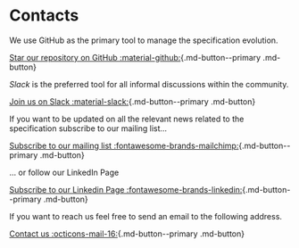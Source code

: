 # Contacts

We use GitHub as the primary tool to manage the specification evolution.

[Star our repository on GitHub :material-github:](https://github.com/opendatamesh-initiative/odm-specification-dpdescriptor){.md-button--primary .md-button}

*Slack* is the preferred tool for all informal discussions within the community.

[Join us on Slack :material-slack:](./contributing.md/#joining-the-conversation-on-slack){.md-button--primary .md-button}

If you want to be updated on all the relevant news related to the specification subscribe to our mailing list...

[Subscribe to our mailing list :fontawesome-brands-mailchimp:](https://mailchi.mp/936d787cac89/open-data-mesh-initiative){.md-button--primary .md-button}

... or follow our LinkedIn Page

[Subscribe to our Linkedin Page :fontawesome-brands-linkedin:](https://mailchi.mp/936d787cac89/open-data-mesh-initiative){.md-button--primary .md-button}

If you want to reach us feel free to send an email to the following address.

[Contact us :octicons-mail-16:](mailto:odm.info@quantyca.it){.md-button--primary .md-button}



